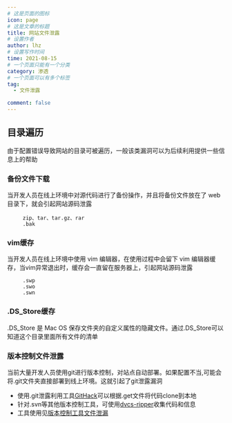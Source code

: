 ```yaml
---
# 这是页面的图标
icon: page
# 这是文章的标题
title: 网站文件泄露
# 设置作者
author: lhz
# 设置写作时间
time: 2021-08-15
# 一个页面只能有一个分类
category: 渗透
# 一个页面可以有多个标签
tag:
  - 文件泄露

comment: false
---
```





## 目录遍历  

  由于配置错误导致网站的目录可被遍历，一般该类漏洞可以为后续利用提供一些信息上的帮助
### 备份文件下载 
当开发人员在线上环境中对源代码进行了备份操作，并且将备份文件放在了 web 目录下，就会引起网站源码泄露
```
     zip、tar、tar.gz、rar
     .bak
```
### vim缓存
 当开发人员在线上环境中使用 vim 编辑器，在使用过程中会留下 vim 编辑器缓存，当vim异常退出时，缓存会一直留在服务器上，引起网站源码泄露
 ```
      .swp
      .swo
      .swn
 ```
### .DS_Store缓存
.DS_Store 是 Mac OS 保存文件夹的自定义属性的隐藏文件。通过.DS_Store可以知道这个目录里面所有文件的清单

### 版本控制文件泄露
当前大量开发人员使用git进行版本控制，对站点自动部署。如果配置不当,可能会将.git文件夹直接部署到线上环境。这就引起了git泄露漏洞
- 使用.git泄露利用工具[GitHack](https://github.com/BugScanTeam/GitHack)可以根据.get文件将代码clone到本地
- 针对.svn等其他版本控制工具，可使用[dvcs-ripper](https://github.com/kost/dvcs-ripper)收集代码和信息
- 工具使用见[版本控制工具文件泄漏](版本控制工具文件泄漏.md)

